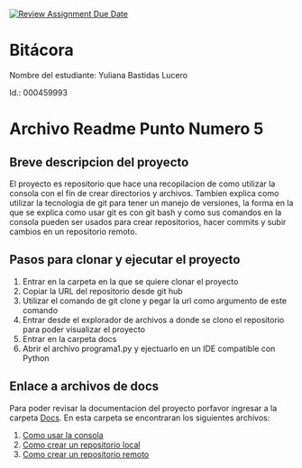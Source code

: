 [![Review Assignment Due Date](https://classroom.github.com/assets/deadline-readme-button-22041afd0340ce965d47ae6ef1cefeee28c7c493a6346c4f15d667ab976d596c.svg)](https://classroom.github.com/a/3WK28ho-)
# Bitácora
Nombre del estudiante:  Yuliana Bastidas Lucero

Id.: 000459993


# Archivo Readme Punto Numero 5

## Breve descripcion del proyecto

El proyecto es repositorio que hace una recopilacion de como utilizar la consola con el fin de crear directorios y archivos. Tambien explica como utilizar la tecnologia de git para tener un manejo de versiones, la forma en la que se explica como usar git es con git bash y como sus comandos en la consola pueden ser usados para crear repositorios, hacer commits y subir cambios en un repositorio remoto. 

## Pasos para clonar y ejecutar el proyecto

1. Entrar en la carpeta en la que se quiere clonar el proyecto
2. Copiar la URL del repositorio desde git hub
3. Utilizar el comando de git clone y pegar la url como argumento de este comando
4. Entrar desde el explorador de archivos a donde se clono el repositorio para poder visualizar el proyecto
5. Entrar en la carpeta docs 
6. Abrir el archivo programa1.py y ejectuarlo en un IDE compatible con Python

## Enlace a archivos de docs

Para poder revisar la documentacion del proyecto porfavor ingresar a la carpeta [Docs](https://github.com/hacUPB/prog-2510-git-github-YulianaBastidas/edit/main/mi_proyecto/docs). En esta carpeta se encontraran los siguientes archivos:

1. [Como usar la consola](https://github.com/hacUPB/prog-2510-git-github-YulianaBastidas/blob/main/mi_proyecto/docs/uso_consola.md)
2. [Como crear un repositorio local](https://github.com/hacUPB/prog-2510-git-github-YulianaBastidas/blob/main/mi_proyecto/docs/repositorio_local.md)
3. [Como crear un repositorio remoto](https://github.com/hacUPB/prog-2510-git-github-YulianaBastidas/blob/main/mi_proyecto/docs/repositorio_remoto.md)



